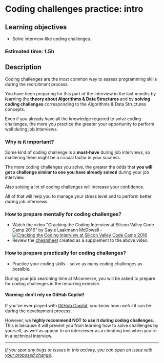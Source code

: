 # Coding challenges practice: intro

## Learning objectives

- Solve interview-like coding challenges.

### Estimated time: 1.5h

## Description
Coding challenges are the most common way to assess programming skills during the recruitment process.

You have been preparing for this part of the interview in the last months by learning the **theory about Algorithms & Data Structures** and by **solving coding challenges** corresponding to the Algorithms & Data Structures concepts. 

Even if you already have all the knowledge required to solve coding challenges, the more you practice the greater your opportunity to perform well during job interviews.

### Why is it important?

Some kind of coding challenge is a **must-have** during job interviews, so mastering them might be a crucial factor in your success.

The more coding challenges you solve, the greater the odds that **you will get a challenge similar to one you have already solved** during your job interview.

Also solving a lot of coding challenges will increase your confidence.

All of that will help you to manage your stress level and to perform better during job interviews.

### How to prepare mentally for coding challenges?

- Watch the video "Cracking the Coding Interview at Silicon Valley Code Camp 2016" by  Gayle Laakmann McDowell
      - [![Cracking the Coding Interview at Silicon Valley Code Camp 2016](https://img.youtube.com/vi/lbLZiHvPIKE/0.jpg)](https://www.youtube.com/watch?v=lbLZiHvPIKE)
- Review the [cheatsheet](https://www.crackingthecodinginterview.com/uploads/6/5/2/8/6528028/cracking_the_coding_skills_-_v6.pdf) created as a supplement to the above video.

### How to prepare practically for coding challenges?

- Practice your coding skills - solve as many coding challenges as possible.

During your job searching time at Micorverse, you will be asked to prepare for coding challenges in the recurring exercise.

#### Warning: don't rely on GitHub Copilot!

If you've ever played with [GitHub Copilot](https://github.com/features/copilot), you know how useful it can be during the development process. 

However, we **highly recommend NOT to use it during coding challenges**. This is because it will prevent you from learning how to solve challlenges by yourself, as well as appear to an interviewer as a cheating tool when you're in a technical interview.


---

*If you spot any bugs or issues in this activity, you can [open an issue with your proposed change](https://github.com/microverseinc/curriculum-transversal-skills/blob/main/git-github/articles/open_issue.md).*
